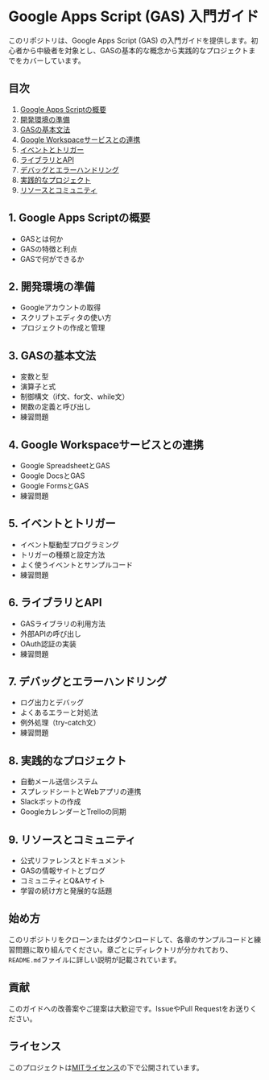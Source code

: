 # Google Apps Script (GAS) 入門ガイド

このリポジトリは、Google Apps Script (GAS) の入門ガイドを提供します。初心者から中級者を対象とし、GASの基本的な概念から実践的なプロジェクトまでをカバーしています。

## 目次

1. [Google Apps Scriptの概要](#1-google-apps-scriptの概要)
2. [開発環境の準備](#2-開発環境の準備)
3. [GASの基本文法](#3-gasの基本文法)
4. [Google Workspaceサービスとの連携](#4-google-workspaceサービスとの連携)
5. [イベントとトリガー](#5-イベントとトリガー)
6. [ライブラリとAPI](#6-ライブラリとapi)
7. [デバッグとエラーハンドリング](#7-デバッグとエラーハンドリング)
8. [実践的なプロジェクト](#8-実践的なプロジェクト)
9. [リソースとコミュニティ](#9-リソースとコミュニティ)

## 1. Google Apps Scriptの概要

- GASとは何か
- GASの特徴と利点
- GASで何ができるか

## 2. 開発環境の準備

- Googleアカウントの取得
- スクリプトエディタの使い方
- プロジェクトの作成と管理

## 3. GASの基本文法

- 変数と型
- 演算子と式
- 制御構文（if文、for文、while文）
- 関数の定義と呼び出し
- 練習問題

## 4. Google Workspaceサービスとの連携

- Google SpreadsheetとGAS
- Google DocsとGAS
- Google FormsとGAS
- 練習問題

## 5. イベントとトリガー

- イベント駆動型プログラミング
- トリガーの種類と設定方法
- よく使うイベントとサンプルコード
- 練習問題

## 6. ライブラリとAPI

- GASライブラリの利用方法
- 外部APIの呼び出し
- OAuth認証の実装
- 練習問題

## 7. デバッグとエラーハンドリング

- ログ出力とデバッグ
- よくあるエラーと対処法
- 例外処理（try-catch文）
- 練習問題

## 8. 実践的なプロジェクト

- 自動メール送信システム
- スプレッドシートとWebアプリの連携
- Slackボットの作成
- GoogleカレンダーとTrelloの同期

## 9. リソースとコミュニティ

- 公式リファレンスとドキュメント
- GASの情報サイトとブログ
- コミュニティとQ&Aサイト
- 学習の続け方と発展的な話題

## 始め方

このリポジトリをクローンまたはダウンロードして、各章のサンプルコードと練習問題に取り組んでください。章ごとにディレクトリが分かれており、`README.md`ファイルに詳しい説明が記載されています。

## 貢献

このガイドへの改善案やご提案は大歓迎です。IssueやPull Requestをお送りください。

## ライセンス

このプロジェクトは[MITライセンス](LICENSE)の下で公開されています。